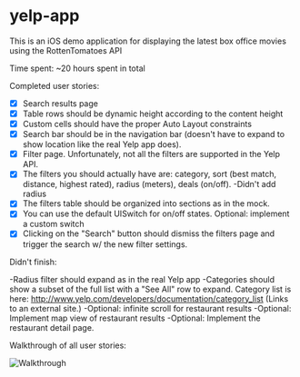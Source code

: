 yelp-app
========

This is an iOS demo application for displaying the latest box office movies using the RottenTomatoes API

Time spent: ~20 hours spent in total

Completed user stories:

- [x] Search results page
- [x] Table rows should be dynamic height according to the content height
- [x] Custom cells should have the proper Auto Layout constraints
- [x] Search bar should be in the navigation bar (doesn't have to expand to show location like the real Yelp app does).
- [x] Filter page. Unfortunately, not all the filters are supported in the Yelp API.
- [x] The filters you should actually have are: category, sort (best match, distance, highest rated), radius (meters), deals (on/off).
	-Didn't add radius
- [x] The filters table should be organized into sections as in the mock.
- [x] You can use the default UISwitch for on/off states. Optional: implement a custom switch
- [x] Clicking on the "Search" button should dismiss the filters page and trigger the search w/ the new filter settings.

Didn't finish:

-Radius filter should expand as in the real Yelp app
-Categories should show a subset of the full list with a "See All" row to expand. Category list is here: http://www.yelp.com/developers/documentation/category_list (Links to an external site.)
-Optional: infinite scroll for restaurant results
-Optional: Implement map view of restaurant results
-Optional: Implement the restaurant detail page.


Walkthrough of all user stories:

![Walkthrough](https://sahil.box.com/shared/static/44onpb70qh9855l7g1il.gif)
